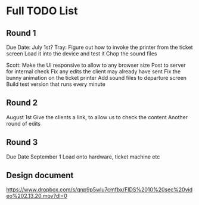 # Full TODO List

## Round 1

Due Date: July 1st?
Tray:
Figure out how to invoke the printer from the ticket screen
Load it into the device and test it
Chop the sound files

Scott:
Make the UI responsive to allow to any browser size
Post to server for internal check
Fix any edits the client may already have sent
Fix the bunny animation on the ticket printer
Add sound files to departure screen
Build test version that runs every minute

## Round 2

August 1st
Give the clients a link, to allow us to check the content
Another round of edits

## Round 3

Due Date September 1
Load onto hardware, ticket machine etc

## Design document

<https://www.dropbox.com/s/qnp9p5wlu7cmfbx/FIDS%2010%20sec%20video%202.13.20.mov?dl=0>
